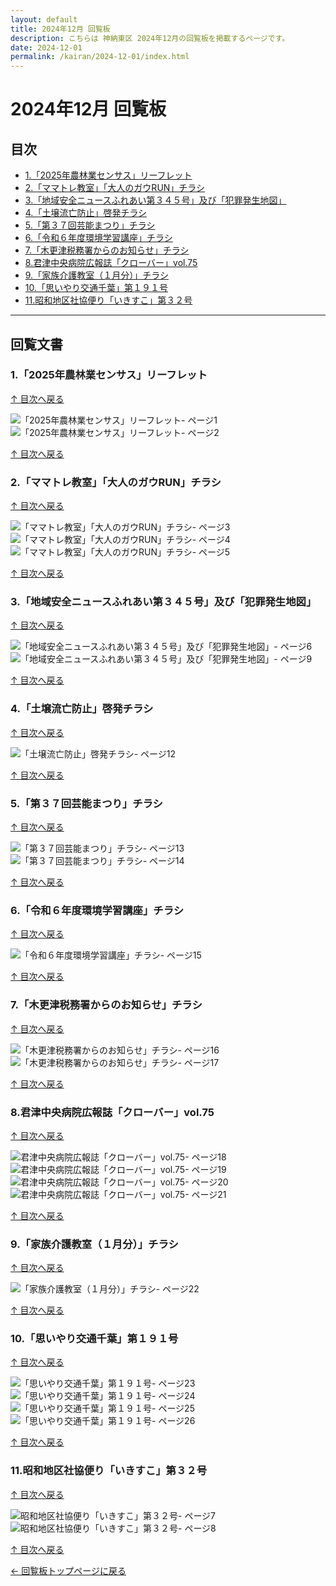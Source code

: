 ```yaml
---
layout: default
title: 2024年12月 回覧板
description: こちらは 神納東区 2024年12月の回覧板を掲載するページです。
date: 2024-12-01
permalink: /kairan/2024-12-01/index.html
---
```

 <body>
  <main>
    <h1>2024年12月 回覧板</h1>
    <a id="top"></a>
    <h2>目次</h2>
    <ul>
<li><a href="#item1">1.「2025年農林業センサス」リーフレット</a></li>
<li><a href="#item2">2.「ママトレ教室」「大人のガウRUN」チラシ</a></li>
<li><a href="#item3">3.「地域安全ニュースふれあい第３４５号」及び「犯罪発生地図」</a></li>
<li><a href="#item4">4.「土壌流亡防止」啓発チラシ</a></li>
<li><a href="#item5">5.「第３７回芸能まつり」チラシ</a></li>
<li><a href="#item6">6.「令和６年度環境学習講座」チラシ</a></li>
<li><a href="#item7">7.「木更津税務署からのお知らせ」チラシ</a></li>
<li><a href="#item8">8.君津中央病院広報誌「クローバー」vol.75</a></li>
<li><a href="#item9">9.「家族介護教室（１月分）」チラシ</a></li>
<li><a href="#item10">10.「思いやり交通千葉」第１９１号</a></li>
<li><a href="#item11">11.昭和地区社協便り「いきすこ」第３２号</a></li>
    </ul>
    <hr>
<h2>回覧文書</h2>
<h3 id="item1">1.「2025年農林業センサス」リーフレット</h3>
<p class="back-to-top"><a href="#top">↑ 目次へ戻る</a></p>
    <div class="thumbnail-container">
<div class="thumbnail">
<img src="{{ '/kairan/2024-12-01/images/202412_40677_page_001-small.jpg' | relative_url }}" alt="「2025年農林業センサス」リーフレット- ページ1" data-medium-src="{{ '/kairan/2024-12-01/images/202412_40677_page_001-medium.jpg' | relative_url }}" data-large-src="{{ '/kairan/2024-12-01/images/202412_40677_page_001-large.jpg' | relative_url }}">
</div>
<div class="thumbnail">
<img src="{{ '/kairan/2024-12-01/images/202412_40677_page_002-small.jpg' | relative_url }}" alt="「2025年農林業センサス」リーフレット- ページ2" data-medium-src="{{ '/kairan/2024-12-01/images/202412_40677_page_002-medium.jpg' | relative_url }}" data-large-src="{{ '/kairan/2024-12-01/images/202412_40677_page_002-large.jpg' | relative_url }}">
</div>
</div>
<p class="back-to-top"><a href="#top">↑ 目次へ戻る</a></p>

<h3 id="item2">2.「ママトレ教室」「大人のガウRUN」チラシ</h3>
<p class="back-to-top"><a href="#top">↑ 目次へ戻る</a></p>
    <div class="thumbnail-container">
<div class="thumbnail">
<img src="{{ '/kairan/2024-12-01/images/202412_40677_page_003-small.jpg' | relative_url }}" alt="「ママトレ教室」「大人のガウRUN」チラシ- ページ3" data-medium-src="{{ '/kairan/2024-12-01/images/202412_40677_page_003-medium.jpg' | relative_url }}" data-large-src="{{ '/kairan/2024-12-01/images/202412_40677_page_003-large.jpg' | relative_url }}">
</div>
<div class="thumbnail">
<img src="{{ '/kairan/2024-12-01/images/202412_40677_page_004-small.jpg' | relative_url }}" alt="「ママトレ教室」「大人のガウRUN」チラシ- ページ4" data-medium-src="{{ '/kairan/2024-12-01/images/202412_40677_page_004-medium.jpg' | relative_url }}" data-large-src="{{ '/kairan/2024-12-01/images/202412_40677_page_004-large.jpg' | relative_url }}">
</div>
<div class="thumbnail">
<img src="{{ '/kairan/2024-12-01/images/202412_40677_page_005-small.jpg' | relative_url }}" alt="「ママトレ教室」「大人のガウRUN」チラシ- ページ5" data-medium-src="{{ '/kairan/2024-12-01/images/202412_40677_page_005-medium.jpg' | relative_url }}" data-large-src="{{ '/kairan/202412_40677_page_005-large.jpg' | relative_url }}">
</div>
</div>
<p class="back-to-top"><a href="#top">↑ 目次へ戻る</a></p>

<h3 id="item3">3.「地域安全ニュースふれあい第３４５号」及び「犯罪発生地図」</h3>
<p class="back-to-top"><a href="#top">↑ 目次へ戻る</a></p>
    <div class="thumbnail-container">
<div class="thumbnail">
<img src="{{ '/kairan/2024-12-01/images/202412_40677_page_006-small.jpg' | relative_url }}" alt="「地域安全ニュースふれあい第３４５号」及び「犯罪発生地図」- ページ6" data-medium-src="{{ '/kairan/2024-12-01/images/202412_40677_page_006-medium.jpg' | relative_url }}" data-large-src="{{ '/kairan/2024-12-01/images/202412_40677_page_006-large.jpg' | relative_url }}">
</div>
<div class="thumbnail">
<img src="{{ '/kairan/2024-12-01/images/202412_40677_page_009-small.jpg' | relative_url }}" alt="「地域安全ニュースふれあい第３４５号」及び「犯罪発生地図」- ページ9" data-medium-src="{{ '/kairan/2024-12-01/images/202412_40677_page_009-medium.jpg' | relative_url }}" data-large-src="{{ '/kairan/2024-12-01/images/202412_40677_page_009-large.jpg' | relative_url }}">
</div>
</div>
<p class="back-to-top"><a href="#top">↑ 目次へ戻る</a></p>

<h3 id="item4">4.「土壌流亡防止」啓発チラシ</h3>
<p class="back-to-top"><a href="#top">↑ 目次へ戻る</a></p>
    <div class="thumbnail-container">
<div class="thumbnail">
<img src="{{ '/kairan/2024-12-01/images/202412_40677_page_012-small.jpg' | relative_url }}" alt="「土壌流亡防止」啓発チラシ- ページ12" data-medium-src="{{ '/kairan/2024-12-01/images/202412_40677_page_012-medium.jpg' | relative_url }}" data-large-src="{{ '/kairan/2024-12-01/images/202412_40677_page_012-large.jpg' | relative_url }}">
</div>
</div>
<p class="back-to-top"><a href="#top">↑ 目次へ戻る</a></p>

<h3 id="item5">5.「第３７回芸能まつり」チラシ</h3>
<p class="back-to-top"><a href="#top">↑ 目次へ戻る</a></p>
    <div class="thumbnail-container">
<div class="thumbnail">
<img src="{{ '/kairan/2024-12-01/images/202412_40677_page_013-small.jpg' | relative_url }}" alt="「第３７回芸能まつり」チラシ- ページ13" data-medium-src="{{ '/kairan/2024-12-01/images/202412_40677_page_013-medium.jpg' | relative_url }}" data-large-src="{{ '/kairan/2024-12-01/images/202412_40677_page_013-large.jpg' | relative_url }}">
</div>
<div class="thumbnail">
<img src="{{ '/kairan/2024-12-01/images/202412_40677_page_014-small.jpg' | relative_url }}" alt="「第３７回芸能まつり」チラシ- ページ14" data-medium-src="{{ '/kairan/2024-12-01/images/202412_40677_page_014-medium.jpg' | relative_url }}" data-large-src="{{ '/kairan/202412_40677_page_014-large.jpg' | relative_url }}">
</div>
</div>
<p class="back-to-top"><a href="#top">↑ 目次へ戻る</a></p>

<h3 id="item6">6.「令和６年度環境学習講座」チラシ</h3>
<p class="back-to-top"><a href="#top">↑ 目次へ戻る</a></p>
    <div class="thumbnail-container">
<div class="thumbnail">
<img src="{{ '/kairan/2024-12-01/images/202412_40677_page_015-small.jpg' | relative_url }}" alt="「令和６年度環境学習講座」チラシ- ページ15" data-medium-src="{{ '/kairan/2024-12-01/images/202412_40677_page_015-medium.jpg' | relative_url }}" data-large-src="{{ '/kairan/2024-12-01/images/202412_40677_page_015-large.jpg' | relative_url }}">
</div>
</div>
<p class="back-to-top"><a href="#top">↑ 目次へ戻る</a></p>

<h3 id="item7">7.「木更津税務署からのお知らせ」チラシ</h3>
<p class="back-to-top"><a href="#top">↑ 目次へ戻る</a></p>
    <div class="thumbnail-container">
<div class="thumbnail">
<img src="{{ '/kairan/2024-12-01/images/202412_40677_page_016-small.jpg' | relative_url }}" alt="「木更津税務署からのお知らせ」チラシ- ページ16" data-medium-src="{{ '/kairan/2024-12-01/images/202412_40677_page_016-medium.jpg' | relative_url }}" data-large-src="{{ '/kairan/2024-12-01/images/202412_40677_page_016-large.jpg' | relative_url }}">
</div>
<div class="thumbnail">
<img src="{{ '/kairan/2024-12-01/images/202412_40677_page_017-small.jpg' | relative_url }}" alt="「木更津税務署からのお知らせ」チラシ- ページ17" data-medium-src="{{ '/kairan/2024-12-01/images/202412_40677_page_017-medium.jpg' | relative_url }}" data-large-src="{{ '/kairan/2024-12-01/images/202412_40677_page_017-large.jpg' | relative_url }}">
</div>
</div>
<p class="back-to-top"><a href="#top">↑ 目次へ戻る</a></p>

<h3 id="item8">8.君津中央病院広報誌「クローバー」vol.75</h3>
<p class="back-to-top"><a href="#top">↑ 目次へ戻る</a></p>
    <div class="thumbnail-container">
<div class="thumbnail">
<img src="{{ '/kairan/2024-12-01/images/202412_40677_page_018-small.jpg' | relative_url }}" alt="君津中央病院広報誌「クローバー」vol.75- ページ18" data-medium-src="{{ '/kairan/2024-12-01/images/202412_40677_page_018-medium.jpg' | relative_url }}" data-large-src="{{ '/kairan/2024-12-01/images/202412_40677_page_018-large.jpg' | relative_url }}">
</div>
<div class="thumbnail">
<img src="{{ '/kairan/2024-12-01/images/202412_40677_page_019-small.jpg' | relative_url }}" alt="君津中央病院広報誌「クローバー」vol.75- ページ19" data-medium-src="{{ '/kairan/2024-12-01/images/202412_40677_page_019-medium.jpg' | relative_url }}" data-large-src="{{ '/kairan/2024-12-01/images/202412_40677_page_019-large.jpg' | relative_url }}">
</div>
<div class="thumbnail">
<img src="{{ '/kairan/2024-12-01/images/202412_40677_page_020-small.jpg' | relative_url }}" alt="君津中央病院広報誌「クローバー」vol.75- ページ20" data-medium-src="{{ '/kairan/2024-12-01/images/202412_40677_page_020-medium.jpg' | relative_url }}" data-large-src="{{ '/kairan/2024-12-01/images/202412_40677_page_020-large.jpg' | relative_url }}">
</div>
<div class="thumbnail">
<img src="{{ '/kairan/2024-12-01/images/202412_40677_page_021-small.jpg' | relative_url }}" alt="君津中央病院広報誌「クローバー」vol.75- ページ21" data-medium-src="{{ '/kairan/2024-12-01/images/202412_40677_page_021-medium.jpg' | relative_url }}" data-large-src="{{ '/kairan/2024-12-01/images/202412_40677_page_021-large.jpg' | relative_url }}">
</div>
</div>
<p class="back-to-top"><a href="#top">↑ 目次へ戻る</a></p>

<h3 id="item9">9.「家族介護教室（１月分）」チラシ</h3>
<p class="back-to-top"><a href="#top">↑ 目次へ戻る</a></p>
    <div class="thumbnail-container">
<div class="thumbnail">
<img src="{{ '/kairan/2024-12-01/images/202412_40677_page_022-small.jpg' | relative_url }}" alt="「家族介護教室（１月分）」チラシ- ページ22" data-medium-src="{{ '/kairan/2024-12-01/images/202412_40677_page_022-medium.jpg' | relative_url }}" data-large-src="{{ '/kairan/2024-12-01/images/202412_40677_page_022-large.jpg' | relative_url }}">
</div>
</div>
<p class="back-to-top"><a href="#top">↑ 目次へ戻る</a></p>

<h3 id="item10">10.「思いやり交通千葉」第１９１号</h3>
<p class="back-to-top"><a href="#top">↑ 目次へ戻る</a></p>
    <div class="thumbnail-container">
<div class="thumbnail">
<img src="{{ '/kairan/2024-12-01/images/202412_40677_page_023-small.jpg' | relative_url }}" alt="「思いやり交通千葉」第１９１号- ページ23" data-medium-src="{{ '/kairan/2024-12-01/images/202412_40677_page_023-medium.jpg' | relative_url }}" data-large-src="{{ '/kairan/2024-12-01/images/202412_40677_page_023-large.jpg' | relative_url }}">
</div>
<div class="thumbnail">
<img src="{{ '/kairan/2024-12-01/images/202412_40677_page_024-small.jpg' | relative_url }}" alt="「思いやり交通千葉」第１９１号- ページ24" data-medium-src="{{ '/kairan/2024-12-01/images/202412_40677_page_024-medium.jpg' | relative_url }}" data-large-src="{{ '/kairan/202412_40677_page_024-large.jpg' | relative_url }}">
</div>
<div class="thumbnail">
<img src="{{ '/kairan/2024-12-01/images/202412_40677_page_025-small.jpg' | relative_url }}" alt="「思いやり交通千葉」第１９１号- ページ25" data-medium-src="{{ '/kairan/2024-12-01/images/202412_40677_page_025-medium.jpg' | relative_url }}" data-large-src="{{ '/kairan/2024-12-01/images/202412_40677_page_025-large.jpg' | relative_url }}">
</div>
<div class="thumbnail">
<img src="{{ '/kairan/2024-12-01/images/202412_40677_page_026-small.jpg' | relative_url }}" alt="「思いやり交通千葉」第１９１号- ページ26" data-medium-src="{{ '/kairan/2024-12-01/images/202412_40677_page_026-medium.jpg' | relative_url }}" data-large-src="{{ '/kairan/2024-12-01/images/202412_40677_page_026-large.jpg' | relative_url }}">
</div>
</div>
<p class="back-to-top"><a href="#top">↑ 目次へ戻る</a></p>

<h3 id="item11">11.昭和地区社協便り「いきすこ」第３２号</h3>
<p class="back-to-top"><a href="#top">↑ 目次へ戻る</a></p>
    <div class="thumbnail-container">
<div class="thumbnail">
<img src="{{ '/kairan/2024-12-01/images/202412_40678_page_007-small.jpg' | relative_url }}" alt="昭和地区社協便り「いきすこ」第３２号- ページ7" data-medium-src="{{ '/kairan/2024-12-01/images/202412_40678_page_007-medium.jpg' | relative_url }}" data-large-src="{{ '/kairan/2024-12-01/images/202412_40678_page_007-large.jpg' | relative_url }}">
</div>
<div class="thumbnail">
<img src="{{ '/kairan/2024-12-01/images/202412_40678_page_008-small.jpg' | relative_url }}" alt="昭和地区社協便り「いきすこ」第３２号- ページ8" data-medium-src="{{ '/kairan/2024-12-01/images/202412_40678_page_008-medium.jpg' | relative_url }}" data-large-src="{{ '/kairan/2024-12-01/images/202412_40678_page_008-large.jpg' | relative_url }}">
</div>
    </div>
    <p class="back-to-top"><a href="#top">↑ 目次へ戻る</a></p>
  <!-- 回覧板の中身の差し替えはここまで -->
    <p><a href="{{ '/kairan/index.html' | relative_url }}">← 回覧板トップページに戻る</a></p>
  </main>